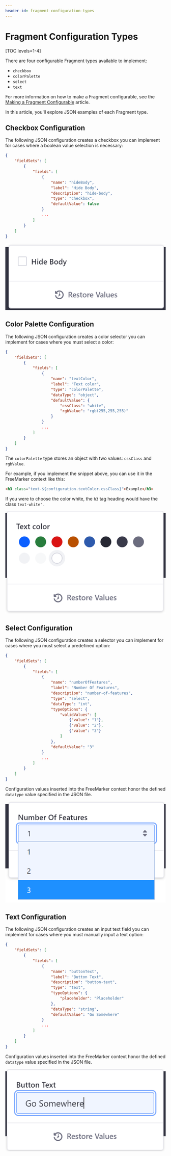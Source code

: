 ```yaml
---
header-id: fragment-configuration-types
---
```


# Fragment Configuration Types

[TOC levels=1-4]

There are four configurable Fragment types available to implement:

- `checkbox`
- `colorPalette`
- `select`
- `text`

<!-- - `itemSelector` -->

For more information on how to make a Fragment configurable, see the
[Making a Fragment Configurable](/docs/7-2/frameworks/-/knowledge_base/f/making-a-fragment-configurable)
article.

In this article, you'll explore JSON examples of each Fragment type.

## Checkbox Configuration

The following JSON configuration creates a checkbox you can implement for cases
where a boolean value selection is necessary:

```json
{
    "fieldSets": [
        {
            "fields": [
                {
                    "name": "hideBody",
                    "label": "Hide Body",
                    "description": "hide-body",
                    "type": "checkbox",
                    "defaultValue": false
                }
                ...
            ]
        }
    ]
}
```

![Figure 1: The checkbox configuration is useful when a boolean selection is necessary.](../../../images/fragment-config-checkbox.png)

## Color Palette Configuration

The following JSON configuration creates a color selector you can implement for
cases where you must select a color:

```json
{
    "fieldSets": [
        {
            "fields": [
                {
                    "name": "textColor",
                    "label": "Text color",
                    "type": "colorPalette",
                    "dataType": "object",
                    "defaultValue": {
                        "cssClass": "white",
                        "rgbValue": "rgb(255,255,255)"
                    }
                }
                ...
            ]
        }
    ]
}
```

The `colorPalette` type stores an object with two values: `cssClass` and
`rgbValue`.

For example, if you implement the snippet above, you can use it in the
FreeMarker context like this:

```html
<h3 class="text-${configuration.textColor.cssClass}">Example</h3>
```

If you were to choose the color white, the `h3` tag heading would have the class
`text-white'`.

![Figure 2: The `colorPalette` configuration is useful when a color selection is necessary.](../../../images/fragment-config-colorpalette.png)

## Select Configuration

The following JSON configuration creates a selector you can implement for cases
where you must select a predefined option:

```json
{
    "fieldSets": [
        {
            "fields": [
                {
                    "name": "numberOfFeatures",
                    "label": "Number Of Features",
                    "description": "number-of-features",
                    "type": "select",
                    "dataType": "int",
                    "typeOptions": {
                        "validValues": [
                            {"value": "1"},
                            {"value": "2"},
                            {"value": "3"}
                        ]
                    },
                    "defaultValue": "3"
                }
                ...
            ]
        }
    ]
}
```

Configuration values inserted into the FreeMarker context honor the defined
`datatype` value specified in the JSON file.

![Figure 3: The `select` configuration is useful when an option choice is necessary.](../../../images/fragment-config-select.png)

## Text Configuration

The following JSON configuration creates an input text field you can implement
for cases where you must manually input a text option:

```json
{
    "fieldSets": [
        {
            "fields": [
                {
                    "name": "buttonText",
                    "label": "Button Text",
                    "description": "button-text",
                    "type": "text",
                    "typeOptions": {
                        "placeholder": "Placeholder"
                    },
                    "dataType": "string",
                    "defaultValue": "Go Somewhere"
                }
                ...
            ]
        }
    ]
}
```

Configuration values inserted into the FreeMarker context honor the defined
`datatype` value specified in the JSON file.

![Figure 4: The `text` configuration is useful when an input text option is necessary.](../../../images/fragment-config-text.png)
